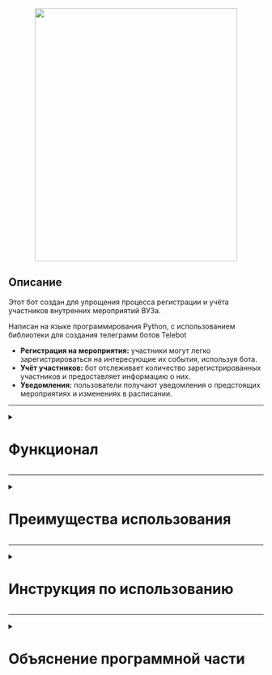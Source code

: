 <div align = "center" id="badges">
  <img src="https://static.tildacdn.com/tild3265-3339-4763-a432-653963306263/5cab03cdd636b72c9e61.gif" width = 400 height = 500/>
</div>
<h2>Описание</h2>
<p>Этот бот создан для упрощения процесса регистрации и учёта участников внутренних мероприятий ВУЗа.</p>
<p>Написан на языке программирования Python, с использованием библиотеки для создания телеграмм ботов Telebot</p>
<ul>
    <li><strong>Регистрация на мероприятия:</strong> участники могут легко зарегистрироваться на интересующие их события, используя бота.</li>
    <li><strong>Учёт участников:</strong> бот отслеживает количество зарегистрированных участников и предоставляет информацию о них.</li>
    <li><strong>Уведомления:</strong> пользователи получают уведомления о предстоящих мероприятиях и изменениях в расписании.</li>
</ul>
<hr>

<details>
  <summary><h1>Функционал</h1></summary>
  <img src = "https://github.com/user-attachments/assets/4b553283-ad16-4fd1-b427-14792ff09cae">
  <h2>Функции бота</h2>
  <h3>1. Создание мероприятия</h3>
  <p>Эта функция позволяет организаторам создавать новые события для регистрации участников. Процесс создания мероприятия включает в себя следующие шаги:</p>
  <ul>
      <li>Выбор типа мероприятия (например, конференция, семинар, мастер-класс и т. д.).</li>
      <li>Указание даты, времени и места проведения.</li>
      <li>Настройка параметров регистрации (например, количество участников, требования к регистрации и т. п.).</li>
  </ul>
  <p>После создания мероприятия организаторы могут управлять им через бота, изменяя параметры или удаляя событие.</p>
  
  <h3>2. Запись на мероприятие</h3>
  <p>Функция записи на мероприятие позволяет участникам регистрироваться на интересующие их события. Процесс записи включает в себя:</p>
  <ul>
      <li>Поиск доступных мероприятий с помощью бота.</li>
      <li>Просмотр информации о мероприятии (дата, время, место и т.д.).</li>
      <li>Отправка заявки на регистрацию с указанием своих данных (имя, фамилия, электронная почта и другие контактные данные).</li>
  </ul>
  <p>Бот обрабатывает заявки и отправляет уведомления участникам о подтверждении регистрации или об отказе.</p>
  
  <h3>3. Получение списка участников</h3>
  <p>Организаторы могут получить список зарегистрированных участников для управления мероприятием. Бот предоставляет возможность экспорта данных о  зарегистрированных участниках в формате CSV. Это позволяет анализировать данные о регистрации и улучшать организацию будущих мероприятий.</p>
  
  <h3>4. Уведомления</h3>
  <p>Бот отправляет уведомления участникам и организаторам о различных событиях. Например, участники получают уведомления о подтверждении регистрации или отказе, а организаторы — о количестве зарегистрированных участников. Уведомления помогают поддерживать связь между организаторами и участниками, обеспечивая эффективное взаимодействие.</p>
</details>


<hr>
<details>
  <summary><h1>Преимущества использования</h1></summary>
  <ul>
    <li>Экономия времени и усилий.</li>
    <li>Удобство и доступность.</li>
    <li>Повышение эффективности организации мероприятий.</li>
  </ul>
</details>
<hr>
<details>
  <summary><h1>Инструкция по использованию</h1></summary>
  Здесь располагается функционал.
</details>
<hr>
<details>
  <summary><h1>Объяснение программной части</h1></summary>
  <img src = "https://github.com/user-attachments/assets/f3f3b390-55d2-4b52-9d51-e7514fbbadc2">
  <details>
      <summary align = "center"><h2>bot_main.py</h2></summary>
<p>Эта программа является основной логической частью бота, написанного на языке Python с применением библиотеки Telebot. Она содержит в себе все необходимые функции для работы с пользователем, включая регистрацию, управление кнопками и взаимодействие с базой данных.</p>
<h3>Основные компоненты программы:</h4>
<li>
Регистрация пользователя. Программа позволяет пользователям регистрироваться в системе, используя свои учётные данные. Это обеспечивает персонализированный опыт использования бота и возможность сохранения истории взаимодействия с каждым пользователем.
</li>
<li>
Управление кнопками. В программе реализована логика работы кнопок, которые могут быть использованы для выполнения различных команд и функций. Например, кнопки могут использоваться для отправки сообщений, выполнения определённых действий или взаимодействия с базой данных.
</li>
<li>
Взаимодействие с базой данных. Программа может взаимодействовать с базой данных для хранения и извлечения информации о пользователях и их действиях. Это позволяет боту сохранять историю взаимодействия с пользователями и предоставлять персонализированные рекомендации и предложения.
</li>
<li>
Логика работы бота. Основная программа определяет логику работы бота, включая обработку команд от пользователей, выполнение действий на основе этих команд и взаимодействие с другими компонентами системы.
</li>
<li>
Обработка исключений. Программа также включает обработку исключений, чтобы обеспечить стабильность и надёжность работы бота.
</li>
<li>
Дополнительные функции. Кроме основных компонентов, программа может содержать дополнительные функции, такие как отправка уведомлений, интеграция с внешними сервисами и т. д.
</li>

  </details>
  
  <details>
      <summary align = "center"><h2>create_excel.py</h2></summary>
    <p>Эта программа позволяет создавать Excel-файлы на основе данных, представленных в виде DataFrame.</p>

<ul>
    <li><strong>Получение списка участников в виде набора кортежей</strong> программа получает набор</li>
    <li><strong>Преобразование и запись</strong> программа преобразует набор кортежей в DataFrame</li>
    <li><strong>Создание Excel-файла:</strong> программа преобразует DataFrame в Excel-файл.</li>
    <li><strong>Вывод списка участников:</strong> программа отправляет список участников мероприятия в формате Excel.</li>
</ul>
  </details>
  
  <details>
      <summary align = "center"><h2>database.py</h2></summary>
    <p>Эта программа позволяет отправлять запросы к базе данных PostgreSQL, получать ответы и обрабатывать возможные ошибки.</p>

<ul>
    <li><strong>Подключение к базе данных:</strong> программа устанавливает соединение с базой данных PostgreSQL.</li>
    <li><strong>Отправка запроса:</strong> пользователь вводит строку с запросом, который отправляется в базу данных.</li>
    <li><strong>Получение ответа:</strong> база данных обрабатывает запрос и возвращает ответ.</li>
    <li><strong>Обработка ошибок:</strong> если возникает ошибка, программа выводит сообщение об ошибке.</li>
</ul>
<p>В программе используется библиотека psycopg2, а также её внутренняя функция обработки ошибок, полученных от БД.</p>
  </details>
  
</details>


